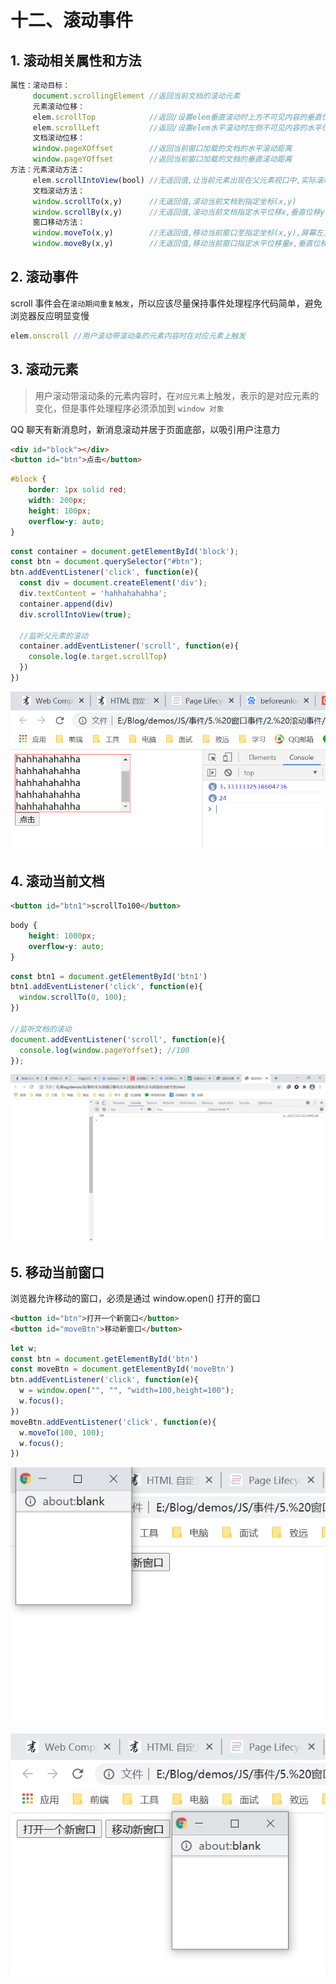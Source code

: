 # 十二、滚动事件

## 1. 滚动相关属性和方法

```javascript
属性：滚动目标：
     document.scrollingElement //返回当前文档的滚动元素
     元素滚动位移：
     elem.scrollTop            //返回/设置elem垂直滚动时上方不可见内容的垂直位移
     elem.scrollLeft           //返回/设置elem水平滚动时左侧不可见内容的水平位移
     文档滚动位移：
     window.pageXOffset        //返回当前窗口加载的文档的水平滚动距离
     window.pageYOffset        //返回当前窗口加载的文档的垂直滚动距离
方法：元素滚动方法：
     elem.scrollIntoView(bool) //无返回值,让当前元素出现在父元素视口中,实际滚动的是父元素(true:当前元素顶部与父元素视口顶部平齐,false:当前元素底部与父元素视口底部平齐)
     文档滚动方法：
     window.scrollTo(x,y)      //无返回值,滚动当前文档到指定坐标(x,y)
     window.scrollBy(x,y)      //无返回值,滚动当前文档指定水平位移x,垂直位移y
     窗口移动方法：
     window.moveTo(x,y)        //无返回值,移动当前窗口至指定坐标(x,y),屏幕左上角为圆心
     window.moveBy(x,y)        //无返回值,移动当前窗口指定水平位移量x,垂直位移量y
```

## 2. 滚动事件

scroll 事件会在`滚动期间重复触发`，所以应该尽量保持事件处理程序代码简单，避免浏览器反应明显变慢

```javascript
elem.onscroll //用户滚动带滚动条的元素内容时在对应元素上触发
```

## 3. 滚动元素

> 用户滚动带滚动条的元素内容时，在`对应元素`上触发，表示的是对应元素的变化，但是事件处理程序必须添加到 `window 对象`

QQ 聊天有新消息时，新消息滚动并居于页面底部，以吸引用户注意力

```html
<div id="block"></div>
<button id="btn">点击</button>
```

```css
#block {
    border: 1px solid red;
    width: 200px;
    height: 100px;
    overflow-y: auto;
}
```

```javascript
const container = document.getElementById('block');
const btn = document.querySelector("#btn");
btn.addEventListener('click', function(e){
  const div = document.createElement('div');
  div.textContent = 'hahhahahahha';
  container.append(div)
  div.scrollIntoView(true);

  //监听父元素的滚动
  container.addEventListener('scroll', function(e){
    console.log(e.target.scrollTop)
  })
})
```

![滚动元素](https://github.com/yuyuyuzhang/Blog/blob/master/images/JS/%E4%BA%8B%E4%BB%B6/%E6%BB%9A%E5%8A%A8%E5%85%83%E7%B4%A0.png)

## 4. 滚动当前文档

```html
<button id="btn1">scrollTo100</button>
```

```css
body {
    height: 1000px;
    overflow-y: auto;
}
```

```javascript
const btn1 = document.getElementById('btn1')
btn1.addEventListener('click', function(e){
  window.scrollTo(0, 100); 
})

//监听文档的滚动
document.addEventListener('scroll', function(e){
  console.log(window.pageYoffset); //100
});
```

![滚动当前文档](https://github.com/yuyuyuzhang/Blog/blob/master/images/JS/%E4%BA%8B%E4%BB%B6/%E6%BB%9A%E5%8A%A8%E5%BD%93%E5%89%8D%E6%96%87%E6%A1%A3.png)

## 5. 移动当前窗口

浏览器允许移动的窗口，必须是通过 window.open() 打开的窗口

```html
<button id="btn">打开一个新窗口</button>
<button id="moveBtn">移动新窗口</button>
```

```javascript
let w;
const btn = document.getElementById('btn')
const moveBtn = document.getElementById('moveBtn')
btn.addEventListener('click', function(e){
  w = window.open("", "", "width=100,height=100");      
  w.focus();
})
moveBtn.addEventListener('click', function(e){
  w.moveTo(100, 100);        
  w.focus();
})
```

![移动当前窗口1](https://github.com/yuyuyuzhang/Blog/blob/master/images/JS/%E4%BA%8B%E4%BB%B6/%E7%A7%BB%E5%8A%A8%E5%BD%93%E5%89%8D%E7%AA%97%E5%8F%A31.png)

![移动当前窗口2](https://github.com/yuyuyuzhang/Blog/blob/master/images/JS/%E4%BA%8B%E4%BB%B6/%E7%A7%BB%E5%8A%A8%E5%BD%93%E5%89%8D%E7%AA%97%E5%8F%A32.png)
